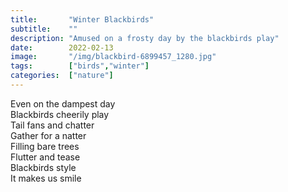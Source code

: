 ```yaml
---
title:       "Winter Blackbirds"
subtitle:    ""
description: "Amused on a frosty day by the blackbirds play"
date:        2022-02-13
image:       "/img/blackbird-6899457_1280.jpg"
tags:        ["birds","winter"]
categories:  ["nature"]
---
```

Even on the dampest day<br>
Blackbirds cheerily play<br>
Tail fans and chatter<br>
Gather for a natter<br>
Filling bare trees<br>
Flutter and tease<br>
Blackbirds style<br>
It makes us smile<br>